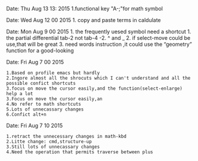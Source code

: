 Date:   Thu Aug 13 13: 2015 
	1.functional key "A-;"for math symbol

Date:   Wed Aug 12 00 2015 
	1. copy and paste terms in caldulate

Date:   Mon Aug 9 00 2015 
	1. the frequently uesed symbol need a shortcut
	   1. the partial differential tab-2 not tab-4
	   -2. ^ and _
	2. if select-move could be use,that will be great
	3. need words instruction ,it could use the “geometry” function for a good-looking


Date:   Fri Aug 7 00 2015 

    1.Based on profile emacs but hardly 
    2.Ingore almost all the shrocuts which I can't understand and all the possible confict shortcuts
    3.focus on move the cursor easily,and the function(select-enlarge) help a lot
    3.Focus on move the cursor easily,an
    4.No refer to math shortcuts
    5.Lots of unnecassary changes
    6.Confict alt+n

Date:   Fri Aug 7 10 2015

    1.retract the unnecessary changes in math-kbd
    2.Litte change: cmd,structure-up 
    3.Still lots of unnecassary changes
    4.Need the operation that permits traverse between plus
